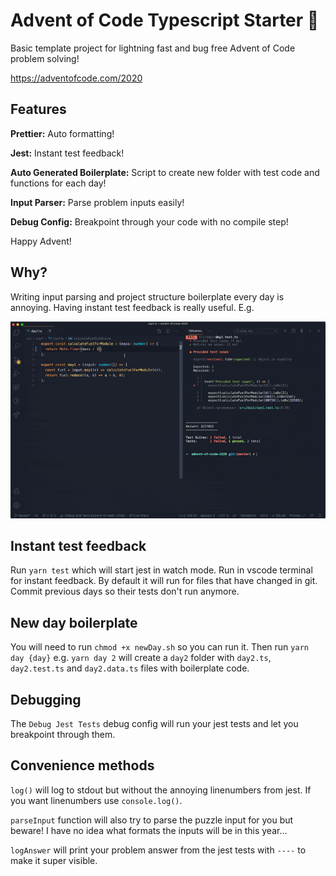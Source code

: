 # Advent of Code Typescript Starter 🎄

Basic template project for lightning fast and bug free Advent of Code problem solving!

https://adventofcode.com/2020

## Features

**Prettier:** Auto formatting!

**Jest:** Instant test feedback!

**Auto Generated Boilerplate:** Script to create new folder with test code and functions for each day!

**Input Parser:** Parse problem inputs easily!

**Debug Config:** Breakpoint through your code with no compile step!


Happy Advent!

## Why?

Writing input parsing and project structure boilerplate every day is annoying. Having instant test feedback is really useful. E.g.

![](example.gif)

## Instant test feedback

Run `yarn test` which will start jest in watch mode. Run in vscode terminal for instant feedback. By default it will run for files that have changed in git. Commit previous days so their tests don't run anymore.

## New day boilerplate

You will need to run `chmod +x newDay.sh` so you can run it.
Then run `yarn day {day}` e.g. `yarn day 2` will create a `day2` folder with `day2.ts`, `day2.test.ts` and `day2.data.ts` files with boilerplate code.

## Debugging

The `Debug Jest Tests` debug config will run your jest tests and let you breakpoint through them.

## Convenience methods

`log()` will log to stdout but without the annoying linenumbers from jest. If you want linenumbers use `console.log()`.

`parseInput` function will also try to parse the puzzle input for you but beware! I have no idea what formats the inputs will be in this year...

`logAnswer` will print your problem answer from the jest tests with `----` to make it super visible.
